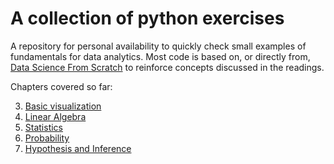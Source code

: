 # A collection of python exercises 


A repository for personal availability to quickly check small examples of fundamentals for data analytics. Most code is based on, or directly from, [Data Science From Scratch](https://www.amazon.com/Data-Science-Scratch-Principles-Python/dp/149190142X/ref=sr_1_1?ie=UTF8&qid=1495155969&sr=8-1&keywords=data+science+from+scratch) to reinforce concepts discussed in the readings.


Chapters covered so far:

3. [Basic visualization](https://github.com/MattMatero/python_playground/tree/master/matplotlib_practice)
4. [Linear Algebra](https://github.com/MattMatero/python_playground/tree/master/linear_algebra)
5. [Statistics](https://github.com/MattMatero/python_playground/tree/master/statistics)
6. [Probability](https://github.com/MattMatero/python_playground/tree/master/probability)
7. [Hypothesis and Inference](https://github.com/MattMatero/python_playground/tree/master/hypothesis_and_inference)